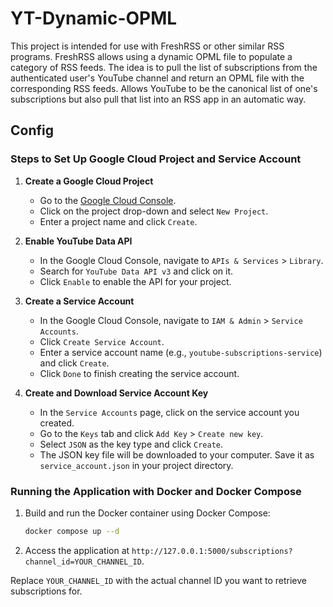 # YT-Dynamic-OPML

This project is intended for use with FreshRSS or other similar RSS programs. FreshRSS allows using a dynamic OPML file to populate a category of RSS feeds. The idea is to pull the list of subscriptions from the authenticated user's YouTube channel and return an OPML file with the corresponding RSS feeds. Allows YouTube to be the canonical list of one's subscriptions but also pull that list into an RSS app in an automatic way.

## Config

### Steps to Set Up Google Cloud Project and Service Account

1. **Create a Google Cloud Project**
    - Go to the [Google Cloud Console](https://console.cloud.google.com/).
    - Click on the project drop-down and select `New Project`.
    - Enter a project name and click `Create`.

2. **Enable YouTube Data API**
    - In the Google Cloud Console, navigate to `APIs & Services` > `Library`.
    - Search for `YouTube Data API v3` and click on it.
    - Click `Enable` to enable the API for your project.

3. **Create a Service Account**
    - In the Google Cloud Console, navigate to `IAM & Admin` > `Service Accounts`.
    - Click `Create Service Account`.
    - Enter a service account name (e.g., `youtube-subscriptions-service`) and click `Create`.
    - Click `Done` to finish creating the service account.

4. **Create and Download Service Account Key**
    - In the `Service Accounts` page, click on the service account you created.
    - Go to the `Keys` tab and click `Add Key` > `Create new key`.
    - Select `JSON` as the key type and click `Create`.
    - The JSON key file will be downloaded to your computer. Save it as `service_account.json` in your project directory.

### Running the Application with Docker and Docker Compose

1. Build and run the Docker container using Docker Compose:

    ```sh
    docker compose up --d
    ```

2. Access the application at `http://127.0.0.1:5000/subscriptions?channel_id=YOUR_CHANNEL_ID`.

Replace `YOUR_CHANNEL_ID` with the actual channel ID you want to retrieve subscriptions for.
